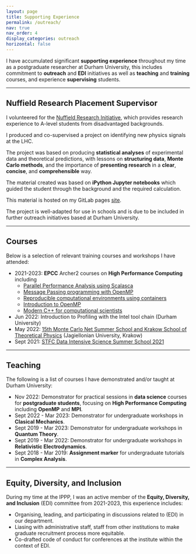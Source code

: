 ```yaml
---
layout: page
title: Supporting Experience
permalink: /outreach/
nav: true
nav_order: 4
display_categories: outreach
horizontal: false
---
```


I have accumulated significant **supporting experience** throughout my time as a postgraduate
researcher at Durham University, this includes commitment to **outreach** and **EDI**
initiatives as well as **teaching** and **training** courses, and experience
**supervising** students.

---

## Nuffield Research Placement Supervisor

I volunteered for the [Nuffield Research Initiative](https://www.nuffieldresearchplacements.org/),
which provides research experience to A-level students from disadvantaged backgrounds.

I produced and co-supervised a project on identifying new physics signals at the LHC.

The project was based on producing **statistical analyses** of experimental data and
theoretical predictions, with lessons on **structuring data**, **Monte Carlo methods**,
and the importance of **presenting research** in a **clear**, **concise**, and
**comprehensible** way.

The material created was based on **iPython Jupyter notebooks** which guided the student through
the background and the required calculation.

This material is hosted on my GitLab pages [site](https://hitham2496.gitlab.io/he-pheno-nuffield/).

The project is well-adapted for use in schools and is due to be included in further outreach initiatives
based at Durham University.

---

## Courses

Below is a selection of relevant training courses and workshops I have attended:
- 2021-2023: **EPCC** Archer2 courses on **High Performance Computing** including
	- [Parallel Performance Analysis using Scalasca](https://www.archer2.ac.uk/training/courses/230822-scalasca/)
	- [Message Passing programming with OpenMP](https://www.archer2.ac.uk/training/courses/230222-mpi/)
	- [Reproducible computational environments using containers](https://www.archer2.ac.uk/training/courses/221207-containers/)
	- [Introduction to OpenMP](https://www.archer2.ac.uk/training/courses/220830-openmp/)
	- [Modern C++ for computational scientists](https://www.archer2.ac.uk/training/courses/210720-modern-c/)
- Jun 2022: Introduction to Profiling with the Intel tool chain (Durham University)
- May 2022: [15th Monte Carlo Net Summer School and Krakow School of Theoretical Physics](https://indico.cern.ch/event/1104027/registrations/78079/) (Jagiellonian University, Krakow)
- Sept 2021: [STFC Data Intensive Science Summer School 2021](https://www.durham.ac.uk/departments/academic/physics/about-us/events/stfc-data-intensive-science-summer-school-2021/)

___

## Teaching

The following is a list of courses I have demonstrated and/or taught at Durham University:
- Nov 2022: Demonstrator for practical sessions in **data science** courses for **postgraduate students**, focusing
  on **High Performance Computing** including **OpenMP** and **MPI**.
- Sept 2022 - Mar 2023: Demonstrator for undergraduate workshops in **Clasical Mechanics**.
- Sept 2019 - Mar 2023: Demonstrator for undergraduate workshops in **Quantum Theory**.
- Sept 2019 - Mar 2022: Demonstrator for undergraduate workshops in **Relativistic Electrodynamics**.
- Sept 2018 - Mar 2019: **Assignment marker** for undergraduate tutorials in **Complex Analysis**.

---

## Equity, Diversity, and Inclusion

During my time at the IPPP, I was an active member of the **Equity, Diversity, and Inclusion** (EDI) committee
from 2021-2023, this experience includes:
- Organising, leading, and participating in discussions related to (EDI) in our department.
- Liasing with administrative staff, staff from other institutions to make graduate recruitment process
more equitable.
- Co-drafted code of conduct for conferences at the institute within the context of EDI.
